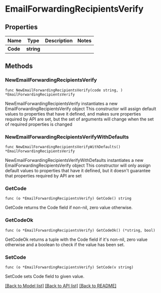 # EmailForwardingRecipientsVerify

## Properties

Name | Type | Description | Notes
------------ | ------------- | ------------- | -------------
**Code** | **string** |  | 

## Methods

### NewEmailForwardingRecipientsVerify

`func NewEmailForwardingRecipientsVerify(code string, ) *EmailForwardingRecipientsVerify`

NewEmailForwardingRecipientsVerify instantiates a new EmailForwardingRecipientsVerify object
This constructor will assign default values to properties that have it defined,
and makes sure properties required by API are set, but the set of arguments
will change when the set of required properties is changed

### NewEmailForwardingRecipientsVerifyWithDefaults

`func NewEmailForwardingRecipientsVerifyWithDefaults() *EmailForwardingRecipientsVerify`

NewEmailForwardingRecipientsVerifyWithDefaults instantiates a new EmailForwardingRecipientsVerify object
This constructor will only assign default values to properties that have it defined,
but it doesn't guarantee that properties required by API are set

### GetCode

`func (o *EmailForwardingRecipientsVerify) GetCode() string`

GetCode returns the Code field if non-nil, zero value otherwise.

### GetCodeOk

`func (o *EmailForwardingRecipientsVerify) GetCodeOk() (*string, bool)`

GetCodeOk returns a tuple with the Code field if it's non-nil, zero value otherwise
and a boolean to check if the value has been set.

### SetCode

`func (o *EmailForwardingRecipientsVerify) SetCode(v string)`

SetCode sets Code field to given value.



[[Back to Model list]](HOW-TO.md#documentation-for-models) [[Back to API list]](HOW-TO.md#documentation-for-api-endpoints) [[Back to README]](HOW-TO.md)


